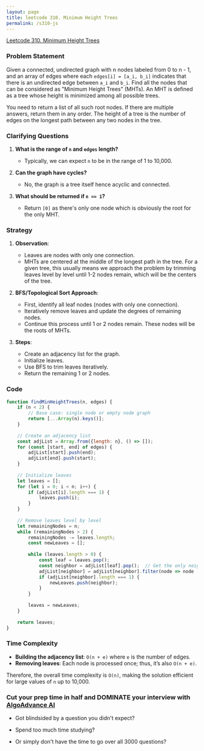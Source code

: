 ```yaml
---
layout: page
title: leetcode 310. Minimum Height Trees
permalink: /s310-js
---
```

[Leetcode 310. Minimum Height Trees](https://algoadvance.github.io/algoadvance/l310)
### Problem Statement

Given a connected, undirected graph with n nodes labeled from 0 to n - 1, and an array of edges where each `edges[i] = [a_i, b_i]` indicates that there is an undirected edge between `a_i` and `b_i`. Find all the nodes that can be considered as "Minimum Height Trees" (MHTs). An MHT is defined as a tree whose height is minimized among all possible trees.

You need to return a list of all such root nodes. If there are multiple answers, return them in any order. The height of a tree is the number of edges on the longest path between any two nodes in the tree.

### Clarifying Questions

1. **What is the range of `n` and `edges` length?**
   - Typically, we can expect `n` to be in the range of 1 to 10,000.
   
2. **Can the graph have cycles?**
   - No, the graph is a tree itself hence acyclic and connected.
   
3. **What should be returned if `n == 1`?**
   - Return `[0]` as there's only one node which is obviously the root for the only MHT.

### Strategy

1. **Observation**:
   - Leaves are nodes with only one connection.
   - MHTs are centered at the middle of the longest path in the tree. For a given tree, this usually means we approach the problem by trimming leaves level by level until 1-2 nodes remain, which will be the centers of the tree.

2. **BFS/Topological Sort Approach**:
   - First, identify all leaf nodes (nodes with only one connection).
   - Iteratively remove leaves and update the degrees of remaining nodes.
   - Continue this process until 1 or 2 nodes remain. These nodes will be the roots of MHTs.

3. **Steps**:
   - Create an adjacency list for the graph.
   - Initialize leaves.
   - Use BFS to trim leaves iteratively.
   - Return the remaining 1 or 2 nodes.

### Code

```javascript
function findMinHeightTrees(n, edges) {
    if (n < 2) {
        // Base case: single node or empty node graph
        return [...Array(n).keys()];
    }
    
    // Create an adjacency list
    const adjList = Array.from({length: n}, () => []);
    for (const [start, end] of edges) {
        adjList[start].push(end);
        adjList[end].push(start);
    }
    
    // Initialize leaves
    let leaves = [];
    for (let i = 0; i < n; i++) {
        if (adjList[i].length === 1) {
            leaves.push(i);
        }
    }
    
    // Remove leaves level by level
    let remainingNodes = n;
    while (remainingNodes > 2) {
        remainingNodes -= leaves.length;
        const newLeaves = [];
        
        while (leaves.length > 0) {
            const leaf = leaves.pop();
            const neighbor = adjList[leaf].pop();  // Get the only neighbor
            adjList[neighbor] = adjList[neighbor].filter(node => node !== leaf);  // Remove leaf from neighbor
            if (adjList[neighbor].length === 1) {
                newLeaves.push(neighbor);
            }
        }
        
        leaves = newLeaves;
    }
    
    return leaves;
}
```

### Time Complexity

- **Building the adjacency list**: `O(n + e)` where `e` is the number of edges.
- **Removing leaves**: Each node is processed once; thus, it’s also `O(n + e)`.

Therefore, the overall time complexity is `O(n)`, making the solution efficient for large values of `n` up to 10,000.


### Cut your prep time in half and DOMINATE your interview with [AlgoAdvance AI](https://algoAdvance.com)

- Got blindsided by a question you didn't expect?

- Spend too much time studying?

- Or simply don't have the time to go over all 3000 questions?

